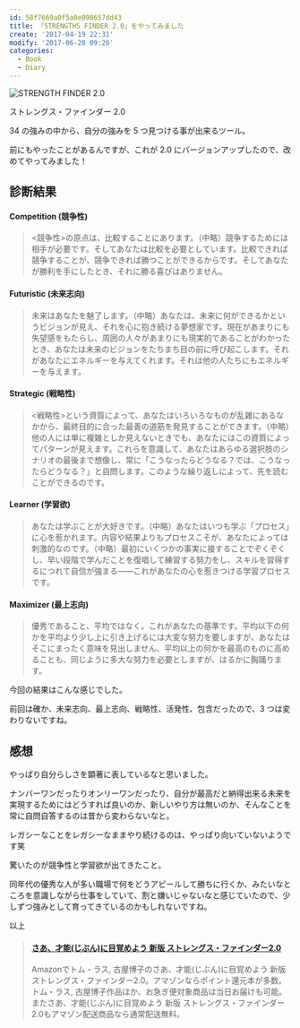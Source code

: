 ```yaml
---
id: 58f7669a0f5a0e098657dd43
title: 「STRENGTHS FINDER 2.0」をやってみました
create: '2017-04-19 22:31'
modify: '2017-06-28 09:20'
categories:
  - Book
  - Diary
---
```


![STRENGTH FINDER 2.0](/images/2017/04/19/0001.png)

ストレングス・ファインダー 2.0

34 の強みの中から、自分の強みを 5 つ見つける事が出来るツール。

前にもやったことがあるんですが、これが 2.0 にバージョンアップしたので、改めてやってみました！

<!-- more -->

## 診断結果

#### Competition (競争性)

> <競争性>の原点は、比較することにあります。（中略）競争するためには相手が必要です。そしてあなたは比較を必要としています。比較できれば競争することが、競争できれば勝つことができるからです。そしてあなたが勝利を手にしたとき、それに勝る喜びはありません。

#### Futuristic (未来志向)

> 未来はあなたを魅了します。（中略）あなたは、未来に何ができるかというビジョンが見え、それを心に抱き続ける夢想家です。現在があまりにも失望感をもたらし、周囲の人々があまりにも現実的であることがわかったとき、あなたは未来のビジョンをたちまち目の前に呼び起こします。それがあなたにエネルギーを与えてくれます。それは他の人たちにもエネルギーを与えます。

#### Strategic (戦略性)

> <戦略性>という資質によって、あなたはいろいろなものが乱雑にあるなかから、最終目的に合った最善の道筋を発見することができます。（中略）他の人には単に複雑としか見えないときでも、あなたにはこの資質によってパターンが見えます。これらを意識して、あなたはあらゆる選択肢のシナリオの最後まで想像し、常に「こうなったらどうなる？では、こうなったらどうなる？」と自問します。このような繰り返しによって、先を読むことができるのです。

#### Learner (学習欲)

> あなたは学ぶことが大好きです。（中略）あなたはいつも学ぶ「プロセス」に心を惹かれます。内容や結果よりもプロセスこそが、あなたによっては刺激的なのです。（中略）最初にいくつかの事実に接することでぞくぞくし、早い段階で学んだことを復唱して練習する努力をし、スキルを習得するにつれて自信が強まる――これがあなたの心を惹きつける学習プロセスです。

#### Maximizer (最上志向)

> 優秀であること、平均ではなく。これがあなたの基準です。平均以下の何かを平均より少し上に引き上げるには大変な努力を要しますが、あなたはそこにまったく意味を見出しません、平均以上の何かを最高のものに高めることも、同じように多大な努力を必要としますが、はるかに胸踊ります。

今回の結果はこんな感じでした。

前回は確か、未来志向、最上志向、戦略性、活発性、包含だったので、3 つは変わりないですね。

## 感想

やっぱり自分らしさを顕著に表しているなと思いました。

ナンバーワンだったりオンリーワンだったり、自分が最高だと納得出来る未来を実現するためにはどうすれば良いのか、新しいやり方は無いのか、そんなことを常に自問自答するのは昔から変わらないなと。

レガシーなことをレガシーなままやり続けるのは、やっぱり向いていないようです笑

驚いたのが競争性と学習欲が出てきたこと。

同年代の優秀な人が多い職場で何をどうアピールして勝ちに行くか、みたいなところを意識しながら仕事をしていて、割と嫌いじゃないなと感じていたので、少しずつ強みとして育ってきているのかもしれないですね。

以上

<blockquote class="embedly-card" data-card-key="efc9713d77434ae8b88ef22dda0a91e8" data-card-controls="0" data-card-width="500" data-card-align="left"><h4><a href="https://www.amazon.co.jp/dp/4532321433/ref=as_li_ss_tl?ie=UTF8&qid=1492610436&sr=8-1&keywords=%E3%82%B9%E3%83%88%E3%83%AC%E3%83%B3%E3%82%B0%E3%82%B9+%E3%83%95%E3%82%A1%E3%82%A4%E3%83%B3%E3%83%80%E3%83%BC+amazon&linkCode=ll1&tag=yug1224-22&linkId=9a391ffe6977d189cb4e0e747a2d3e20">さあ、才能(じぶん)に目覚めよう 新版 ストレングス・ファインダー2.0</a></h4><p>Amazonでトム・ラス, 古屋博子のさあ、才能(じぶん)に目覚めよう 新版 ストレングス・ファインダー2.0。アマゾンならポイント還元本が多数。トム・ラス, 古屋博子作品ほか、お急ぎ便対象商品は当日お届けも可能。またさあ、才能(じぶん)に目覚めよう 新版 ストレングス・ファインダー2.0もアマゾン配送商品なら通常配送無料。</p></blockquote>
<script async src="//cdn.embedly.com/widgets/platform.js" charset="UTF-8"></script>
